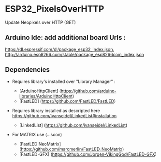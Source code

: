 # ESP32_PixelsOverHTTP
Update Neopixels over HTTP (GET)

## Arduino Ide: add additional board Urls : 
  https://dl.espressif.com/dl/package_esp32_index.json, 
  http://arduino.esp8266.com/stable/package_esp8266com_index.json

## Dependencies
- Requires library's installed over "Library Manager" :
  - [ArduinoHttpClient] (https://github.com/arduino-libraries/ArduinoHttpClient)
  - [FastLED] (https://github.com/FastLED/FastLED)

- Requires library installed as descripted here https://github.com/ivanseidel/LinkedList#installation
  - [LinkedList] (https://github.com/ivanseidel/LinkedList)

- For MATRIX use (...soon)
  - [FastLED NeoMatrix] (https://github.com/marcmerlin/FastLED_NeoMatrix)
  - [FastLED-GFX] (https://github.com/Jorgen-VikingGod/FastLED-GFX)
